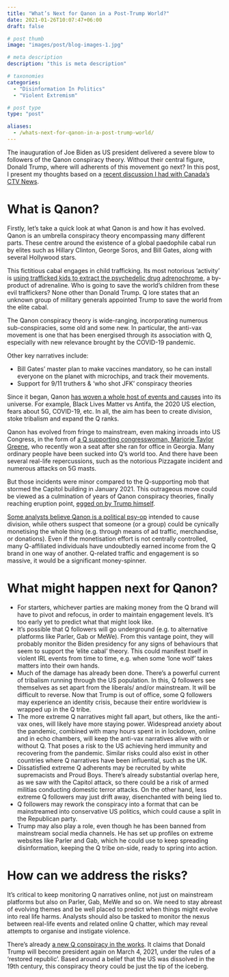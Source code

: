 ```yaml
---
title: "What’s Next for Qanon in a Post-Trump World?"
date: 2021-01-26T10:07:47+06:00
draft: false

# post thumb
image: "images/post/blog-images-1.jpg"

# meta description
description: "this is meta description"

# taxonomies
categories:
  - "Disinformation In Politics"
  - "Violent Extremism"

# post type
type: "post"

aliases:
  - /whats-next-for-qanon-in-a-post-trump-world/
---
```


The inauguration of Joe Biden as US president delivered a severe blow to followers of the Qanon conspiracy theory. Without their central figure, Donald Trump, where will adherents of this movement go next? In this post, I present my thoughts based on a [recent discussion I had with Canada’s CTV News](https://www.ctvnews.ca/world/is-this-the-end-of-qanon-the-reckoning-inside-the-conspiracy-theory-that-snared-thousands-1.5278096).

# What is Qanon?

Firstly, let’s take a quick look at what Qanon is and how it has evolved. Qanon is an umbrella conspiracy theory encompassing many different parts. These centre around the existence of a global paedophile cabal run by elites such as Hillary Clinton, George Soros, and Bill Gates, along with several Hollywood stars.

This fictitious cabal engages in child trafficking. Its most notorious ‘activity’ is [using trafficked kids to extract the psychedelic drug adrenochrome](https://www.wired.com/story/opinion-the-dark-virality-of-a-hollywood-blood-harvesting-conspiracy/), a by-product of adrenaline. Who is going to save the world’s children from these evil traffickers? None other than Donald Trump. Q lore states that an unknown group of military generals appointed Trump to save the world from the elite cabal.

The Qanon conspiracy theory is wide-ranging, incorporating numerous sub-conspiracies, some old and some new. In particular, the anti-vax movement is one that has been energised through its association with Q, especially with new relevance brought by the COVID-19 pandemic.

Other key narratives include:

- Bill Gates’ master plan to make vaccines mandatory, so he can install everyone on the planet with microchips, and track their movements.
- Support for 9/11 truthers & ‘who shot JFK’ conspiracy theories

Since it began, Qanon [has woven a whole host of events and causes](https://samanthanorth.com/6-things-ive-learned-from-tracking-coronavirus-disinformation/) into its universe. For example, Black Lives Matter vs Antifa, the 2020 US election, fears about 5G, COVID-19, etc. In all, the aim has been to create division, stoke tribalism and expand the Q ranks.

Qanon has evolved from fringe to mainstream, even making inroads into US Congress, in the form of [a Q supporting congresswoman, Marjorie Taylor Greene](https://www.theguardian.com/us-news/2020/nov/03/qanon-marjorie-taylor-greene-wins-congress), who recently won a seat after she ran for office in Georgia. Many ordinary people have been sucked into Q’s world too. And there have been several real-life repercussions, such as the notorious Pizzagate incident and numerous attacks on 5G masts.

But those incidents were minor compared to the Q-supporting mob that stormed the Capitol building in January 2021. This outrageous move could be viewed as a culmination of years of Qanon conspiracy theories, finally reaching eruption point, [egged on by Trump himself](https://theconversation.com/us-capitol-protesters-egged-on-by-trump-are-part-of-a-long-history-of-white-supremacists-hearing-politicians-words-as-encouragement-152867). 

[Some analysts believe Qanon is a political psy-op](https://www.ft.com/content/59c03a8e-2b6e-45d2-bf28-744391ffa372) intended to cause division, while others suspect that someone (or a group) could be cynically monetising the whole thing (e.g. through means of ad traffic, merchandise, or donations). Even if the monetisation effort is not centrally controlled, many Q-affiliated individuals have undoubtedly earned income from the Q brand in one way of another. Q-related traffic and engagement is so massive, it would be a significant money-spinner.

# What might happen next for Qanon?

- For starters, whichever parties are making money from the Q brand will have to pivot and refocus, in order to maintain engagement levels. It’s too early yet to predict what that might look like.
- It’s possible that Q followers will go underground (e.g. to alternative platforms like Parler, Gab or MeWe). From this vantage point, they will probably monitor the Biden presidency for any signs of behaviours that seem to support the ‘elite cabal’ theory. This could manifest itself in violent IRL events from time to time, e.g. when some ‘lone wolf’ takes matters into their own hands.
- Much of the damage has already been done. There’s a powerful current of tribalism running through the US population. In this, Q followers see themselves as set apart from the liberals/ and/or mainstream. It will be difficult to reverse. Now that Trump is out of office,  some Q followers may experience an identity crisis, because their entire worldview is wrapped up in the Q tribe.
- The more extreme Q narratives might fall apart, but others, like the anti-vax ones, will likely have more staying power. Widespread anxiety about the pandemic, combined with many hours spent in in lockdown, online and in echo chambers, will keep the anti-vax narratives alive with or without Q. That poses a risk to the US achieving herd immunity and recovering from the pandemic. Similar risks could also exist in other countries where Q narratives have been influential, such as the UK.
- Dissatisfied extreme Q adherents may be recruited by white supremacists and Proud Boys. There’s already substantial overlap here, as we saw with the Capitol attack, so there could be a risk of armed militias conducting domestic terror attacks. On the other hand, less extreme Q followers may just drift away, disenchanted with being lied to.
- Q followers may rework the conspiracy into a format that can be mainstreamed into conservative US politics, which could cause a split in the Republican party.
- Trump may also play a role, even though he has been banned from mainstream social media channels. He has set up profiles on extreme websites like Parler and Gab, which he could use to keep spreading disinformation, keeping the Q tribe on-side, ready to spring into action.

# How can we address the risks?

It’s critical to keep monitoring Q narratives online, not just on mainstream platforms but also on Parler, Gab, MeWe and so on. We need to stay abreast of evolving themes and be well placed to predict when things might evolve into real life harms. Analysts should also be tasked to monitor the nexus between real-life events and related online Q chatter, which may reveal attempts to organise and instigate violence.

There’s already [a new Q conspiracy in the works](https://www.fairobserver.com/region/north_america/landon-shorder-qanon-conspiracy-theory-deradicalization-programs-us-news-16251/?fbclid=IwAR2IRGlf5q2oixe5H68elP1LWNOXrTcaNRhe2RH-6DRW2WEvQ1CrHIwL29A). It claims that Donald Trump will become president again on March 4, 2021, under the rules of a ‘restored republic’. Based around a belief that the US was dissolved in the 19th century, this conspiracy theory could be just the tip of the iceberg.